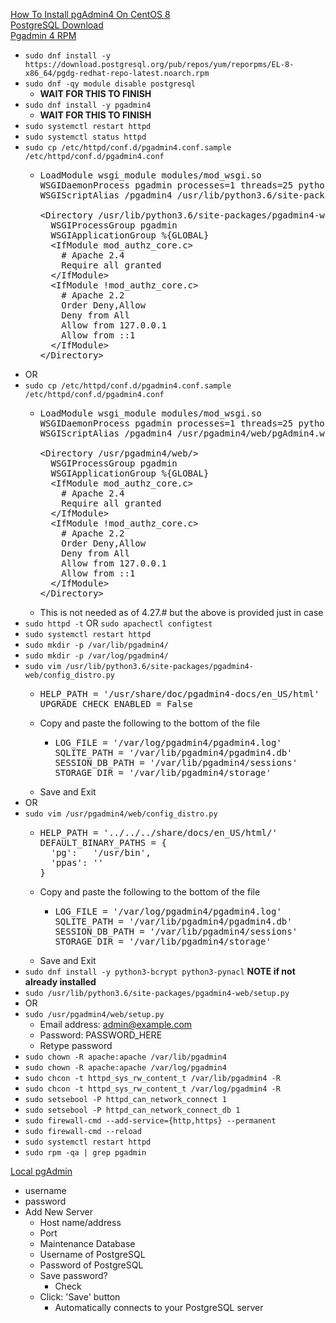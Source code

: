 [How To Install pgAdmin4 On CentOS 8](https://sysadminjournal.com/how-to-install-pgadmin4-on-centos-8/)<br />
[PostgreSQL Download](https://download.postgresql.org/pub/repos/yum/reporpms/EL-8-x86_64/)<br />
[Pgadmin 4 RPM](https://www.pgadmin.org/download/pgadmin-4-rpm/)

* `sudo dnf install -y https://download.postgresql.org/pub/repos/yum/reporpms/EL-8-x86_64/pgdg-redhat-repo-latest.noarch.rpm`
* `sudo dnf -qy module disable postgresql`
  * **WAIT FOR THIS TO FINISH**
* `sudo dnf install -y pgadmin4`
  * **WAIT FOR THIS TO FINISH**
* `sudo systemctl restart httpd`
* `sudo systemctl status httpd`
* `sudo cp /etc/httpd/conf.d/pgadmin4.conf.sample /etc/httpd/conf.d/pgadmin4.conf`
  * <pre>
    LoadModule wsgi_module modules/mod_wsgi.so
    WSGIDaemonProcess pgadmin processes=1 threads=25 python-home=/usr/pgadmin4/venv
    WSGIScriptAlias /pgadmin4 /usr/lib/python3.6/site-packages/pgadmin4-web/pgAdmin4.wsgi

    &lt;Directory /usr/lib/python3.6/site-packages/pgadmin4-web/&gt;
      WSGIProcessGroup pgadmin
      WSGIApplicationGroup %{GLOBAL}
      &lt;IfModule mod_authz_core.c&gt;
        # Apache 2.4
        Require all granted
      &lt;/IfModule&gt;
      &lt;IfModule !mod_authz_core.c&gt;
        # Apache 2.2
        Order Deny,Allow
        Deny from All
        Allow from 127.0.0.1
        Allow from ::1
      &lt;/IfModule&gt;
    &lt;/Directory&gt;
    </pre>
* OR
* `sudo cp /etc/httpd/conf.d/pgadmin4.conf.sample /etc/httpd/conf.d/pgadmin4.conf`
  * <pre>
    LoadModule wsgi_module modules/mod_wsgi.so
    WSGIDaemonProcess pgadmin processes=1 threads=25 python-home=/usr/pgadmin4/venv
    WSGIScriptAlias /pgadmin4 /usr/pgadmin4/web/pgAdmin4.wsgi

    &lt;Directory /usr/pgadmin4/web/&gt;
      WSGIProcessGroup pgadmin
      WSGIApplicationGroup %{GLOBAL}
      &lt;IfModule mod_authz_core.c&gt;
        # Apache 2.4
        Require all granted
      &lt;/IfModule&gt;
      &lt;IfModule !mod_authz_core.c&gt;
        # Apache 2.2
        Order Deny,Allow
        Deny from All
        Allow from 127.0.0.1
        Allow from ::1
      &lt;/IfModule&gt;
    &lt;/Directory&gt;
    </pre>
  * This is not needed as of 4.27.# but the above is provided just in case
* `sudo httpd -t` OR `sudo apachectl configtest`
* `sudo systemctl restart httpd`
* `sudo mkdir -p /var/lib/pgadmin4/`
* `sudo mkdir -p /var/log/pgadmin4/`
* `sudo vim /usr/lib/python3.6/site-packages/pgadmin4-web/config_distro.py`
  * <pre>
    HELP_PATH = '/usr/share/doc/pgadmin4-docs/en_US/html'
    UPGRADE_CHECK_ENABLED = False
    </pre>
  * Copy and paste the following to the bottom of the file
    * <pre>
      LOG_FILE = '/var/log/pgadmin4/pgadmin4.log'
      SQLITE_PATH = '/var/lib/pgadmin4/pgadmin4.db'
      SESSION_DB_PATH = '/var/lib/pgadmin4/sessions'
      STORAGE_DIR = '/var/lib/pgadmin4/storage'
      </pre>
  * Save and Exit
* OR
* `sudo vim /usr/pgadmin4/web/config_distro.py`
  * <pre>
    HELP_PATH = '../../../share/docs/en_US/html/'
    DEFAULT_BINARY_PATHS = {
      'pg':   '/usr/bin',
      'ppas': ''
    }
    </pre>
  * Copy and paste the following to the bottom of the file
    * <pre>
      LOG_FILE = '/var/log/pgadmin4/pgadmin4.log'
      SQLITE_PATH = '/var/lib/pgadmin4/pgadmin4.db'
      SESSION_DB_PATH = '/var/lib/pgadmin4/sessions'
      STORAGE_DIR = '/var/lib/pgadmin4/storage'
      </pre>
  * Save and Exit
* `sudo dnf install -y python3-bcrypt python3-pynacl` **NOTE if not already installed**
* `sudo /usr/lib/python3.6/site-packages/pgadmin4-web/setup.py`
* OR
* `sudo /usr/pgadmin4/web/setup.py`
  * Email address: admin@example.com
  * Password: PASSWORD_HERE
  * Retype password
* `sudo chown -R apache:apache /var/lib/pgadmin4`
* `sudo chown -R apache:apache /var/log/pgadmin4`
* `sudo chcon -t httpd_sys_rw_content_t /var/lib/pgadmin4 -R`
* `sudo chcon -t httpd_sys_rw_content_t /var/log/pgadmin4 -R`
* `sudo setsebool -P httpd_can_network_connect 1`
* `sudo setsebool -P httpd_can_network_connect_db 1`
* `sudo firewall-cmd --add-service={http,https} --permanent`
* `sudo firewall-cmd --reload`
* `sudo systemctl restart httpd`
* `sudo rpm -qa | grep pgadmin`

[Local pgAdmin](http://localhost/pgadmin4/)
* username
* password
* Add New Server
  * Host name/address
  * Port
  * Maintenance Database
  * Username of PostgreSQL
  * Password of PostgreSQL
  * Save password?
    * Check
  * Click: 'Save' button
    * Automatically connects to your PostgreSQL server
